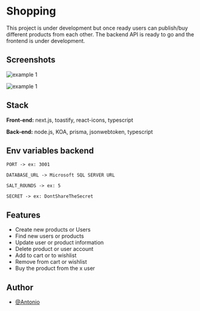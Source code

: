 
# Shopping
This project is under development but once ready users can publish/buy different products from each other. The backend API is ready to go and the frontend is under development.


## Screenshots

![example 1](https://github.com/AntonioSilvaVaz/shopping/blob/main/assets/image.png)

![example 1](https://github.com/AntonioSilvaVaz/shopping/blob/main/assets/gif.gif)


## Stack

**Front-end:** next.js, toastify, react-icons, typescript

**Back-end:** node.js, KOA, prisma, jsonwebtoken, typescript

## Env variables backend

`PORT -> ex: 3001`

`DATABASE_URL -> Microsoft SQL SERVER URL`

`SALT_ROUNDS -> ex: 5`

`SECRET -> ex: DontShareTheSecret`


## Features

- Create new products or Users
- Find new users or products
- Update user or product information
- Delete product or user account
- Add to cart or to wishlist
- Remove from cart or wishlist
- Buy the product from the x user
## Author

- [@Antonio](https://github.com/AntonioSilvaVaz)
